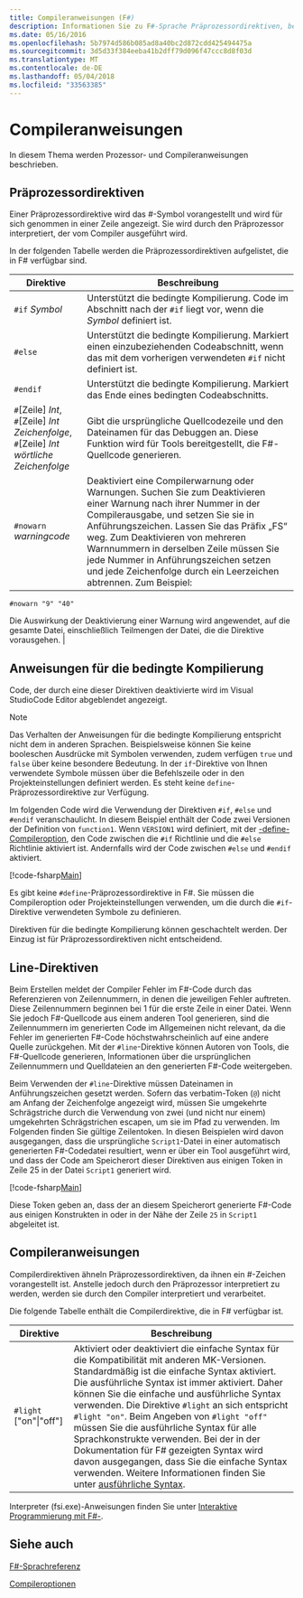 ```yaml
---
title: Compileranweisungen (F#)
description: Informationen Sie zu F#-Sprache Präprozessordirektiven, bedingten Kompilierungsdirektiven, Line-Direktiven und Compiler-Direktiven.
ms.date: 05/16/2016
ms.openlocfilehash: 5b7974d586b085ad8a40bc2d872cdd425494475a
ms.sourcegitcommit: 3d5d33f384eeba41b2dff79d096f47ccc8d8f03d
ms.translationtype: MT
ms.contentlocale: de-DE
ms.lasthandoff: 05/04/2018
ms.locfileid: "33563385"
---
```

# <a name="compiler-directives"></a>Compileranweisungen

In diesem Thema werden Prozessor- und Compileranweisungen beschrieben.


## <a name="preprocessor-directives"></a>Präprozessordirektiven
Einer Präprozessordirektive wird das #-Symbol vorangestellt und wird für sich genommen in einer Zeile angezeigt. Sie wird durch den Präprozessor interpretiert, der vom Compiler ausgeführt wird.

In der folgenden Tabelle werden die Präprozessordirektiven aufgelistet, die in F# verfügbar sind.


|Direktive|Beschreibung|
|---------|-----------|
|`#if` *Symbol*|Unterstützt die bedingte Kompilierung. Code im Abschnitt nach der `#if` liegt vor, wenn die *Symbol* definiert ist.|
|`#else`|Unterstützt die bedingte Kompilierung. Markiert einen einzubeziehenden Codeabschnitt, wenn das mit dem vorherigen verwendeten `#if` nicht definiert ist.|
|`#endif`|Unterstützt die bedingte Kompilierung. Markiert das Ende eines bedingten Codeabschnitts.|
|`#`[Zeile] *Int*,<br/>`#`[Zeile] *Int* *Zeichenfolge*,<br/>`#`[Zeile] *Int* *wörtliche Zeichenfolge*|Gibt die ursprüngliche Quellcodezeile und den Dateinamen für das Debuggen an. Diese Funktion wird für Tools bereitgestellt, die F#-Quellcode generieren.|
|`#nowarn` *warningcode*|Deaktiviert eine Compilerwarnung oder Warnungen. Suchen Sie zum Deaktivieren einer Warnung nach ihrer Nummer in der Compilerausgabe, und setzen Sie sie in Anführungszeichen. Lassen Sie das Präfix „FS“ weg. Zum Deaktivieren von mehreren Warnnummern in derselben Zeile müssen Sie jede Nummer in Anführungszeichen setzen und jede Zeichenfolge durch ein Leerzeichen abtrennen. Zum Beispiel:

`#nowarn "9" "40"`


Die Auswirkung der Deaktivierung einer Warnung wird angewendet, auf die gesamte Datei, einschließlich Teilmengen der Datei, die die Direktive vorausgehen. |

## <a name="conditional-compilation-directives"></a>Anweisungen für die bedingte Kompilierung
Code, der durch eine dieser Direktiven deaktivierte wird im Visual StudioCode Editor abgeblendet angezeigt.


>[!NOTE] 
Das Verhalten der Anweisungen für die bedingte Kompilierung entspricht nicht dem in anderen Sprachen. Beispielsweise können Sie keine booleschen Ausdrücke mit Symbolen verwenden, zudem verfügen `true` und `false` über keine besondere Bedeutung. In der `if`-Direktive von Ihnen verwendete Symbole müssen über die Befehlszeile oder in den Projekteinstellungen definiert werden. Es steht keine `define`-Präprozessordirektive zur Verfügung.


Im folgenden Code wird die Verwendung der Direktiven `#if`, `#else` und `#endif` veranschaulicht. In diesem Beispiel enthält der Code zwei Versionen der Definition von `function1`. Wenn `VERSION1` wird definiert, mit der [-define-Compileroption](https://msdn.microsoft.com/library/434394ae-0d4a-459c-a684-bffede519a04), den Code zwischen die `#if` Richtlinie und die `#else` Richtlinie aktiviert ist. Andernfalls wird der Code zwischen `#else` und `#endif` aktiviert.

[!code-fsharp[Main](../../../samples/snippets/fsharp/lang-ref-2/snippet7301.fs)]

Es gibt keine `#define`-Präprozessordirektive in F#. Sie müssen die Compileroption oder Projekteinstellungen verwenden, um die durch die `#if`-Direktive verwendeten Symbole zu definieren.

Direktiven für die bedingte Kompilierung können geschachtelt werden. Der Einzug ist für Präprozessordirektiven nicht entscheidend.


## <a name="line-directives"></a>Line-Direktiven
Beim Erstellen meldet der Compiler Fehler im F#-Code durch das Referenzieren von Zeilennummern, in denen die jeweiligen Fehler auftreten. Diese Zeilennummern beginnen bei 1 für die erste Zeile in einer Datei. Wenn Sie jedoch F#-Quellcode aus einem anderen Tool generieren, sind die Zeilennummern im generierten Code im Allgemeinen nicht relevant, da die Fehler im generierten F#-Code höchstwahrscheinlich auf eine andere Quelle zurückgehen. Mit der `#line`-Direktive können Autoren von Tools, die F#-Quellcode generieren, Informationen über die ursprünglichen Zeilennummern und Quelldateien an den generierten F#-Code weitergeben.

Beim Verwenden der `#line`-Direktive müssen Dateinamen in Anführungszeichen gesetzt werden. Sofern das verbatim-Token (`@`) nicht am Anfang der Zeichenfolge angezeigt wird, müssen Sie umgekehrte Schrägstriche durch die Verwendung von zwei (und nicht nur einem) umgekehrten Schrägstrichen escapen, um sie im Pfad zu verwenden. Im Folgenden finden Sie gültige Zeilentoken. In diesen Beispielen wird davon ausgegangen, dass die ursprüngliche `Script1`-Datei in einer automatisch generierten F#-Codedatei resultiert, wenn er über ein Tool ausgeführt wird, und dass der Code am Speicherort dieser Direktiven aus einigen Token in Zeile 25 in der Datei `Script1` generiert wird.

[!code-fsharp[Main](../../../samples/snippets/fsharp/lang-ref-2/snippet7303.fs)]

Diese Token geben an, dass der an diesem Speicherort generierte F#-Code aus einigen Konstrukten in oder in der Nähe der Zeile `25` in `Script1` abgeleitet ist.


## <a name="compiler-directives"></a>Compileranweisungen
Compilerdirektiven ähneln Präprozessordirektiven, da ihnen ein #-Zeichen vorangestellt ist. Anstelle jedoch durch den Präprozessor interpretiert zu werden, werden sie durch den Compiler interpretiert und verarbeitet.

Die folgende Tabelle enthält die Compilerdirektive, die in F# verfügbar ist.


|Direktive|Beschreibung|
|---------|-----------|
|`#light` ["on"&#124;"off"]|Aktiviert oder deaktiviert die einfache Syntax für die Kompatibilität mit anderen MK-Versionen. Standardmäßig ist die einfache Syntax aktiviert. Die ausführliche Syntax ist immer aktiviert. Daher können Sie die einfache und ausführliche Syntax verwenden. Die Direktive `#light` an sich entspricht `#light "on"`. Beim Angeben von `#light "off"` müssen Sie die ausführliche Syntax für alle Sprachkonstrukte verwenden. Bei der in der Dokumentation für F# gezeigten Syntax wird davon ausgegangen, dass Sie die einfache Syntax verwenden. Weitere Informationen finden Sie unter [ausführliche Syntax](verbose-syntax.md).|
Interpreter (fsi.exe)-Anweisungen finden Sie unter [Interaktive Programmierung mit F#-](../tutorials/fsharp-interactive/index.md).


## <a name="see-also"></a>Siehe auch
[F#-Sprachreferenz](index.md)

[Compileroptionen](compiler-options.md)

